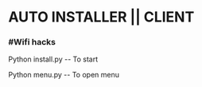 # AUTO INSTALLER || CLIENT
### #Wifi hacks
Python install.py
-- To start

Python menu.py
-- To open menu
